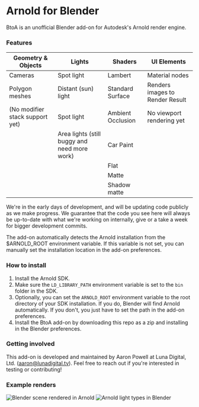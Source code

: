 # Arnold for Blender #

BtoA is an unofficial Blender add-on for Autodesk's Arnold render engine.

### Features ###

| Geometry & Objects              | Lights                                       | Shaders            | UI Elements                     |
| ------------------------------- | -------------------------------------------- | ------------------ | ------------------------------- |
| Cameras                         | Spot light                                   | Lambert            | Material nodes                  | 
| Polygon meshes                  | Distant (sun) light                          | Standard Surface   | Renders images to Render Result |
| (No modifier stack support yet) | Spot light                                   | Ambient Occlusion  | No viewport rendering yet       |
|                                 | Area lights (still buggy and need more work) | Car Paint          |                                 |
|                                 |                                              | Flat               |                                 |
|                                 |                                              | Matte              |                                 |
|                                 |                                              | Shadow matte       |                                 |

We're in the early days of development, and will be updating code publicly as we make progress. We guarantee that the code you see here will always be up-to-date with what we're working on internally, give or a take a week for bigger development commits.

The add-on automatically detects the Arnold installation from the $ARNOLD_ROOT environment variable. If this variable is not set, you can manually set the installation location in the add-on preferences.

### How to install ###

1. Install the Arnold SDK.
2. Make sure the `LD_LIBRARY_PATH` environment variable is set to the `bin` folder in the SDK.
3. Optionally, you can set the `ARNOLD_ROOT` environment variable to the root directory of your SDK installation. If you do, Blender will find Arnold automatically. If you don't, you just have to set the path in the add-on preferences.
4. Install the BtoA add-on by downloading this repo as a zip and installing in the Blender preferences.

### Getting involved ###
This add-on is developed and maintained by Aaron Powell at Luna Digital, Ltd. (aaron@lunadigital.tv). Feel free to reach out if you're interested in testing or contributing!

### Example renders ###
![Blender scene rendered in Arnold](https://bitbucket.org/luna-digital/btoa/raw/6531748064be792af98c537d1816d6841bf029e8/examples/lambert.png)
![Arnold light types in Blender](https://bitbucket.org/luna-digital/btoa/raw/8ca83472a8ac33bc0f9b8238c0c882b7e4828925/examples/arnold_light_types.jpg)